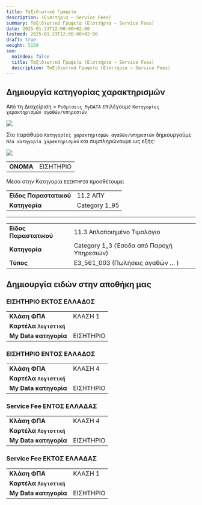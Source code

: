 ```yaml
---
title: Ταξιδιωτικά Γραφεία
description: (Εισιτήρια – Service Fees)
summary: Ταξιδιωτικά Γραφεία (Εισιτήρια – Service Fees)
date: 2025-01-23T12:00:00+02:00
lastmod: 2025-01-23T12:00:00+02:00
draft: true
weight: 5150
seo:
  noindex: false
  title: Ταξιδιωτικά Γραφεία (Εισιτήρια – Service Fees)
  description: Ταξιδιωτικά Γραφεία (Εισιτήρια – Service Fees)
---
```

## Δημιουργία κατηγορίας χαρακτηρισμών

Από τη Διαχείριση > `Ρυθμίσεις MyDATA` επιλέγουμε `Κατηγορίες χαρακτηρισμών αγαθών/υπηρεσιών`

![](/images/autotimolgisi-01.png)

Στο παράθυρο `Κατηγορίες χαρακτηρισμών αγαθών/υπηρεσιών` δημιουργούμε `Νέα κατηγορία χαρακτηρισμού` και συμπληρώνουμε ως εξής:

![](/images/tickets-01.jpg)

|           |           |
| --------- | --------- |
| **ΟΝΟΜΑ** | ΕΙΣΗΤΗΡΙΟ |

Μέσα στην Κατηγορία `ΕΙΣΗΤΗΡΙΟ` προσθέτουμε:

|                        |               |
| ---------------------- | ------------- |
| **Είδος Παραστατικού** | 11.2 ΑΠΥ      |
| **Κατηγορία**          | Category 1_95 |

- - -

|                        |                                           |
| ---------------------- | ----------------------------------------- |
| **Είδος Παραστατικού** | 11.3 Απλοποιημένο Τιμολόγιο               |
| **Κατηγορία**          | Category 1_3 (Έσοδα από Παροχή Υπηρεσιών) |
| **Τύπος**              | Ε3_561_003 (Πωλήσεις αγαθών … )           |

## Δημιουργία ειδών στην αποθήκη μας

### ΕΙΣΗΤΗΡΙΟ ΕΚΤΟΣ ΕΛΛΑΔΟΣ

|                           |           |
| ------------------------- | --------- |
| **Κλάση ΦΠΑ**             | ΚΛΑΣΗ 1   |
| **Καρτέλα `Λογιστική`** |           |
| **My Data κατηγορία**     | ΕΙΣΗΤΗΡΙΟ |

### ΕΙΣΗΤΗΡΙΟ ΕΝΤΟΣ ΕΛΛΑΔΟΣ

|                           |           |
| ------------------------- | --------- |
| **Κλάση ΦΠΑ**             | ΚΛΑΣΗ 4   |
| **Καρτέλα `Λογιστική`** |           |
| **My Data κατηγορία**     | ΕΙΣΗΤΗΡΙΟ |


### Service Fee ΕΝΤΟΣ ΕΛΛΑΔΑΣ


|                           |           |
| ------------------------- | --------- |
| **Κλάση ΦΠΑ**             | ΚΛΑΣΗ 4   |
| **Καρτέλα `Λογιστική`** |           |
| **My Data κατηγορία**     | ΕΙΣΗΤΗΡΙΟ |


### Service Fee ΕΚΤΟΣ ΕΛΛΑΔΑΣ



|                           |           |
| ------------------------- | --------- |
| **Κλάση ΦΠΑ**             | ΚΛΑΣΗ 1   |
| **Καρτέλα `Λογιστική`** |           |
| **My Data κατηγορία**     | ΕΙΣΗΤΗΡΙΟ |
